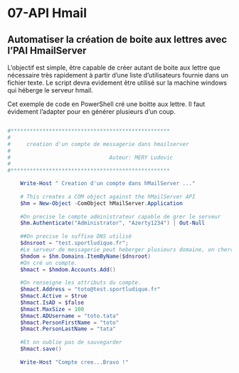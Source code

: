 # 07-API Hmail

## Automatiser la création de boite aux lettres avec l’PAI HmailServer

L’objectif est simple, être capable de créer autant de boite aux lettre que nécessaire très rapidement à partir d’une liste d’utilisateurs fournie dans un fichier texte. Le script devra evidement être utilisé sur la machine windows qui héberge le serveur hmail.

Cet exemple de code en PowerShell cré une boitte aux lettre. Il faut évidement l’adapter pour en générer plusieurs d’un coup.

```powershell

#**************************************************
#
#     creation d'un compte de messagerie dans hmailserver	
#
#								Auteur: MERY Ludovic
#
#**************************************************	

	Write-Host " Creation d'un compte dans hMailServer ..."
	
	# This creates a COM object against the hMailServer API
	$hm = New-Object -ComObject hMailServer.Application
	
	#On precise le compte administrateur capable de grer le serveur
	$hm.Authenticate("Administrator", "Azerty1234") | Out-Null
	
	##On precise le suffixe DNS utilisé
	$dnsroot = "test.sportludique.fr"; 
	#Le serveur de messagerie peut heberger plusieurs domaine, on cherche celui renseigné plus haut.
	$hmdom = $hm.Domains.ItemByName($dnsroot)
	#On cré un compte.
	$hmact = $hmdom.Accounts.Add()
	
	#On renseigne les attributs du compte.
	$hmact.Address = "toto@test.sportludique.fr"
	$hmact.Active = $true
	$hmact.IsAD = $false
	$hmact.MaxSize = 100
	$hmact.ADUsername = "toto.tata"
	$hmact.PersonFirstName = "toto"
	$hmact.PersonLastName = "tata"
	
	#Et on oublie pas de sauvegarder
	$hmact.save()
	
	Write-Host "Compte cree...Bravo !"
```